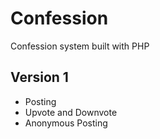 # Confession

Confession system built with PHP

## Version 1
- Posting
- Upvote and Downvote
- Anonymous Posting
